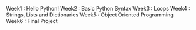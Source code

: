 
Week1 : Hello Python!
Week2 : Basic Python Syntax
Week3 : Loops
Week4 : Strings, Lists and Dictionaries
Week5 : Object Oriented Programming
Week6 : Final Project
